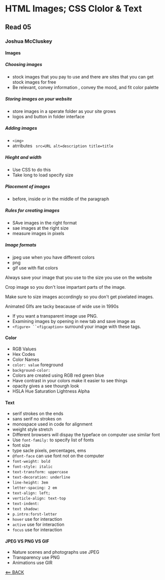 # HTML Images; CSS Clolor & Text

## Read 05

### Joshua McCluskey

#### Images

##### Choosing images

- stock images that you pay to use and there are sites that you can get stock images for free
- Be relevant, convey information , convey the mood, and fit color palette
  
##### Storing images on your website

- store images in a sperate folder as your site grows
- logos and button in folder interface
  
##### Adding images

- `<img>`
- atrributes ` src=URL alt=description title=title`

##### Hieght and width

- Use CSS to do this 
- Take long to load specify size
  
##### Placement of images

- before, inside or in the middle of the paragraph
  
##### Rules for creating images

- SAve images in the right format
- sae images at the right size
- measure images in pixels

##### Image formats

- jpeg use when you have different colors
- png
- gif use with flat colors

Always save your image that you use to the size you use on the website

Crop image so you don't lose impartant parts of the image.

Make sure to size images accordingly so you don't get pixelated images.

Animated GIfs are tacky beacause of wide use in 1990s

- If you want a transparent image use PNG.
- Examining images by opening in new tab and save image as
- `<figure> ``<figcaption>` surround your image with these tags.

#### Color

- RGB Values
- Hex Codes
- Color Names
- `color: value` foreground
- `background-color:`
- Colors are created using RGB red green blue
- Have contrast in your colors make it easier to see things
- opacity gives a see thourgh look
- HSLA Hue Saturation Lightness Alpha


#### Text

- serif strokes on the ends
- sans serif no strokes on
- monospace used in code for alignment
- weight style stretch
- Different browsers will dispay the typeface on computer use similar font
- Use `font-family:` to specify list of fonts
- font size
- type sacle pixels, percentages, ems
- `@font-face` can use font not on the computer
- `font-weight: bold`
- `font-style: italic`
- `text-transform: uppercase`
- `text-decoration: underline`
- `line-height: 3em`
- `letter-spacing: 2 em`
- `text-align: left;`
- `verticle-align: text-top`
- `text-indent:`
- `text shadow:`
- `p.intro:forst-letter`
- `hover` use for interaction
- `active` use for interaction
- `focus` use for interaction

#### JPEG VS PNG VS GIF

  - Nature scenes and photographs use JPEG
  - Transparency use PNG
  - Animations use GIR 


[<== BACK](../../README.md/)
